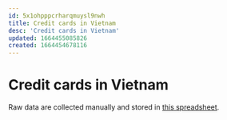 ```yaml
---
id: 5x1ohpppcrharqmuysl9nwh
title: Credit cards in Vietnam
desc: 'Credit cards in Vietnam'
updated: 1664455085826
created: 1664454678116
---
```

# Credit cards in Vietnam

Raw data are collected manually and stored in [this spreadsheet](https://docs.google.com/spreadsheets/d/1ToumlvOznTIjKrZM9wpf0JSDFRHLuN5QRCmLRSK1M5w/edit?usp=sharing).